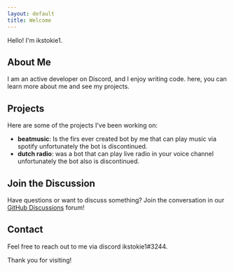 ```yaml
---
layout: default
title: Welcome
---
```



Hello! I'm ikstokie1.

## About Me

I am an active developer on Discord, and I enjoy writing code. here, you can learn more about me and see my projects.

## Projects

Here are some of the projects I've been working on:

- **beatmusic**: Is the firs ever created bot by me that can play music via spotify unfortunately the bot is discontinued. 
- **dutch radio**: was a bot that can play live radio in your voice channel unfortunately the bot also is discontinued.

## Join the Discussion

Have questions or want to discuss something? Join the conversation in our [GitHub Discussions]() forum!

## Contact

Feel free to reach out to me via discord ikstokie1#3244.

Thank you for visiting!

